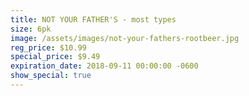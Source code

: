 ```yaml
---
title: NOT YOUR FATHER'S - most types
size: 6pk
image: /assets/images/not-your-fathers-rootbeer.jpg
reg_price: $10.99
special_price: $9.49
expiration_date: 2018-09-11 00:00:00 -0600
show_special: true
---
```


